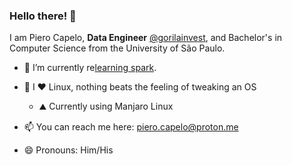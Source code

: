 ### Hello there! 👋

I am Piero Capelo, **Data Engineer** [@gorilainvest](https://github.com/gorilainvest), and Bachelor's in Computer Science from the University of São Paulo.

<!--
**opiero/opiero** is a ✨ _special_ ✨ repository because its `README.md` (this file) appears on your GitHub profile.

Here are some ideas to get you started:

- 🤔 I’m looking for help with ...
- 💬 Ask me about ...
-->
<!--
- 🔭 I’m currently working on a [simpler version of Lisp](https://github.com/opiero/my-very-own-lisp), following this [book](https://buildyourownlisp.com/).
-->
- 🌱 I’m currently re[learning spark](https://pages.databricks.com/rs/094-YMS-629/images/LearningSpark2.0.pdf).
- 🐧 I ❤️ Linux, nothing beats the feeling of tweaking an OS
  - ⛰️ Currently using Manjaro Linux
- 📫 You can reach me here: piero.capelo@proton.me

- 😄 Pronouns: Him/His
